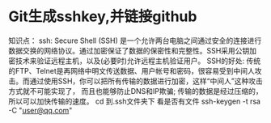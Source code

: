 Git生成sshkey,并链接github
=========
知识点：
ssh:
  Secure Shell (SSH) 是一个允许两台电脑之间通过安全的连接进行数据交换的网络协议。通过加密保证了数据的保密性和完整性。SSH采用公钥加密技术来验证远程主机，以及(必要时)允许远程主机验证用户。
SSH的好处:
  传统的FTP、Telnet是再网络中明文传送数据、用户帐号和密码，很容易受到中间人攻击。而通过使用SSH，你可以把所有传输的数据进行加密，这样“中间人”这种攻击方式就不可能实现了， 而且也能够防止DNS和IP欺骗;
  传输的数据是经过压缩的，所以可以加快传输的速度。
cd 到.ssh文件夹下
看是否有文件
ssh-keygen -t rsa -C "user@qq.com"
